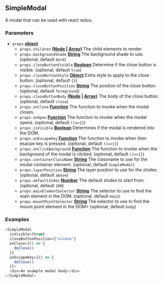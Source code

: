 <!-- Generated by documentation.js. Update this documentation by updating the source code. -->

## SimpleModal

A modal that can be used with react redux.

### Parameters

-   `props` **[object][1]** 
    -   `props.children` **([Node][2] \| [Array][3])** The child elements to render.
    -   `props.backgroundShade` **[String][4]** The background shade to use. (optional, default `dark`)
    -   `props.closeButtonVisible` **[Boolean][5]** Determine if the close button is visible. (optional, default `true`)
    -   `props.closeButtonStyle` **[Object][1]** Extra style to apply to the close button. (optional, default `{}`)
    -   `props.closeButtonPosition` **[String][4]** The position of the close button. (optional, default `foreground`)
    -   `props.closeButtonBody` **([Node][2] \| [Array][3])** The body of the close button. (optional, default `close`)
    -   `props.onClose` **[Function][6]** The function to invoke when the modal closes.
    -   `props.onOpen` **[Function][6]** The function to invoke when the modal opens. (optional, default `()=>{}`)
    -   `props.isVisible` **[Boolean][5]** Determines if the modal is rendered into the DOM.
    -   `props.onEscapeKey` **[Function][6]** The function to invoke when then esacpe key is pressed. (optional, default `()=>{}`)
    -   `props.onClickBackground` **[Function][6]** The function to invoke when the background of the modal is clicked. (optional, default `()=>{}`)
    -   `props.containerClassName` **[String][4]** The classname to use for the modal container element. (optional, default `SimpleModal`)
    -   `props.layerPosition` **[String][4]** The layer position to use for the zIndex. (optional, default `above`)
    -   `props.defaultIndex` **[Number][7]** The default zIndex to start from. (optional, default `100`)
    -   `props.mainElementSelector` **[String][4]** The selector to use to find the main element in the DOM. (optional, default `main`)
    -   `props.mountPointSelector` **[String][4]** The selector to use to find the mount point element in the DOM> (optional, default `body`)

### Examples

```javascript
<SimpleModal
  isVisible={true}
  closeButtonPosition={"window"}
  onClose={() => {
    doClose()
  }}
  onEscapeKey={() => {
    doClose()
  }}>
  <div>An example modal body</div>
</SimpleModal>
```

[1]: https://developer.mozilla.org/docs/Web/JavaScript/Reference/Global_Objects/Object

[2]: https://developer.mozilla.org/docs/Web/API/Node/nextSibling

[3]: https://developer.mozilla.org/docs/Web/JavaScript/Reference/Global_Objects/Array

[4]: https://developer.mozilla.org/docs/Web/JavaScript/Reference/Global_Objects/String

[5]: https://developer.mozilla.org/docs/Web/JavaScript/Reference/Global_Objects/Boolean

[6]: https://developer.mozilla.org/docs/Web/JavaScript/Reference/Statements/function

[7]: https://developer.mozilla.org/docs/Web/JavaScript/Reference/Global_Objects/Number
